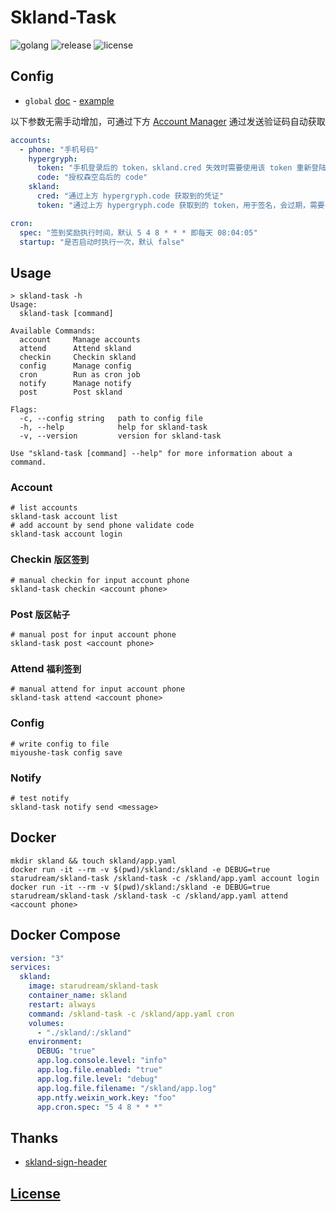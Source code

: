 # Skland-Task

![golang](https://img.shields.io/github/actions/workflow/status/starudream/skland-task/golang.yml?style=for-the-badge&logo=github&label=golang)
![release](https://img.shields.io/github/v/release/starudream/skland-task?style=for-the-badge)
![license](https://img.shields.io/github/license/starudream/skland-task?style=for-the-badge)

## Config

- `global` [doc](https://github.com/starudream/go-lib/blob/v2/README.md) - [example](https://github.com/starudream/go-lib/blob/v2/app.example.yaml)

以下参数无需手动增加，可通过下方 [Account Manager](#account) 通过发送验证码自动获取

```yaml
accounts:
  - phone: "手机号码"
    hypergryph:
      token: "手机登录后的 token，skland.cred 失效时需要使用该 token 重新登陆"
      code: "授权森空岛后的 code"
    skland:
      cred: "通过上方 hypergryph.code 获取到的凭证"
      token: "通过上方 hypergryph.code 获取到的 token，用于签名，会过期，需要手动 refresh"

cron:
  spec: "签到奖励执行时间，默认 5 4 8 * * * 即每天 08:04:05"
  startup: "是否启动时执行一次，默认 false"
```

## Usage

```
> skland-task -h
Usage:
  skland-task [command]

Available Commands:
  account     Manage accounts
  attend      Attend skland
  checkin     Checkin skland
  config      Manage config
  cron        Run as cron job
  notify      Manage notify
  post        Post skland

Flags:
  -c, --config string   path to config file
  -h, --help            help for skland-task
  -v, --version         version for skland-task

Use "skland-task [command] --help" for more information about a command.
```

### Account

```shell
# list accounts
skland-task account list
# add account by send phone validate code
skland-task account login
```

### Checkin `版区签到`

```shell
# manual checkin for input account phone
skland-task checkin <account phone>
```

### Post `版区帖子`

```shell
# manual post for input account phone
skland-task post <account phone>
```

### Attend `福利签到`

```shell
# manual attend for input account phone
skland-task attend <account phone>
```

### Config

```shell
# write config to file
miyoushe-task config save
```

### Notify

```shell
# test notify
skland-task notify send <message>
```

## Docker

```shell
mkdir skland && touch skland/app.yaml
docker run -it --rm -v $(pwd)/skland:/skland -e DEBUG=true starudream/skland-task /skland-task -c /skland/app.yaml account login
docker run -it --rm -v $(pwd)/skland:/skland -e DEBUG=true starudream/skland-task /skland-task -c /skland/app.yaml attend <account phone>
```

## Docker Compose

```yaml
version: "3"
services:
  skland:
    image: starudream/skland-task
    container_name: skland
    restart: always
    command: /skland-task -c /skland/app.yaml cron
    volumes:
      - "./skland/:/skland"
    environment:
      DEBUG: "true"
      app.log.console.level: "info"
      app.log.file.enabled: "true"
      app.log.file.level: "debug"
      app.log.file.filename: "/skland/app.log"
      app.ntfy.weixin_work.key: "foo"
      app.cron.spec: "5 4 8 * * *"
```

## Thanks

- [skland-sign-header](https://gitee.com/FancyCabbage/skyland-auto-sign#sign-header)

## [License](./LICENSE)
